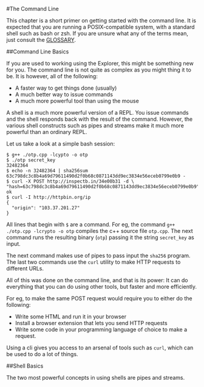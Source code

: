 #The Command Line

This chapter is a short primer on getting started with the command line. It is expected that you are running a POSIX-compatible system, with a standard shell such as bash or zsh. If you are unsure what any of the terms mean, just consult the [GLOSSARY](GLOSSARY.md).

##Command Line Basics

If you are used to working using the Explorer, this might be something new for you. The command line is not quite as complex as you might thing it to be. It is however, all of the following:

- A faster way to get things done (usually)
- A much better way to issue commands
- A much more powerful tool than using the mouse

A shell is a much more powerful version of a REPL. You issue commands and the shell responds back with the result of the command. However, the various shell constructs such as pipes and streams make it much more powerful than an ordinary REPL.

Let us take a look at a simple bash session:

    $ g++ ./otp.cpp -lcypto -o otp
    $ ./otp secret_key
    32482364
    $ echo -n 32482364 | sha256sum
    63c798dc3c8b4a69d79611490d2f0b68c0871143dd9ec3834e56eceb0799e0b9 -
    $ curl -X POST http://inspectb.in/34e00b31 -d \ "hash=63c798dc3c8b4a69d79611490d2f0b68c0871143dd9ec3834e56eceb0799e0b9"
    ok
    $ curl -I http://httpbin.org/ip
    {
      "origin": "103.37.201.27"
    }

All lines that begin with `$` are a command. For eg, the command `g++ ./otp.cpp -lcrypto -o otp` compiles the c++ source file `otp.cpp`. The next command runs the resulting binary (`otp`) passing it the string `secret_key` as input.

The next command makes use of pipes to pass input the `sha256` program. The last two commands use the `curl` utility to make HTTP requests to different URLs.

All of this was done on the command line, and that is its power: It can do everything that you can do using other tools, but faster and more efficiently.

For eg, to make the same POST request would require you to either do the following:

- Write some HTML and run it in your browser
- Install a browser extension that lets you send HTTP requests
- Write some code in your programming language of choice to make a request.

Using a cli gives you access to an arsenal of tools such as `curl`, which can be used to do a lot of things.


##Shell Basics

The two most powerful concepts in using shells are pipes and streams.